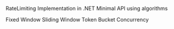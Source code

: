 RateLimiting Implementation in .NET Minimal API using algorithms

Fixed Window
Sliding Window
Token Bucket
Concurrency
